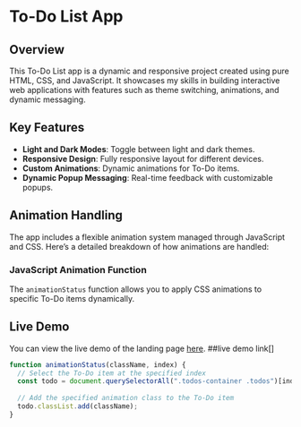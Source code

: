 
# To-Do List App

## Overview

This To-Do List app is a dynamic and responsive project created using pure HTML, CSS, and JavaScript. It showcases my skills in building interactive web applications with features such as theme switching, animations, and dynamic messaging.

## Key Features

- **Light and Dark Modes**: Toggle between light and dark themes.
- **Responsive Design**: Fully responsive layout for different devices.
- **Custom Animations**: Dynamic animations for To-Do items.
- **Dynamic Popup Messaging**: Real-time feedback with customizable popups.

## Animation Handling

The app includes a flexible animation system managed through JavaScript and CSS. Here’s a detailed breakdown of how animations are handled:

### JavaScript Animation Function

The `animationStatus` function allows you to apply CSS animations to specific To-Do items dynamically.
## Live Demo

You can view the live demo of the landing page [here](https://omar-ra7al.github.io/JS-todo-List-/).
##live demo link[]
```javascript
function animationStatus(className, index) {
  // Select the To-Do item at the specified index
  const todo = document.querySelectorAll(".todos-container .todos")[index];
  
  // Add the specified animation class to the To-Do item
  todo.classList.add(className);
}
